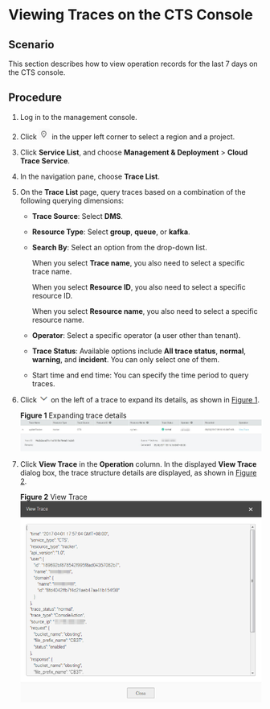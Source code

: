 # Viewing Traces on the CTS Console<a name="EN-US_TOPIC_0143117193"></a>

## Scenario<a name="section5470822195238"></a>

This section describes how to view operation records for the last 7 days on the CTS console.

## Procedure<a name="section6300091795238"></a>

1.  Log in to the management console.
2.  Click  ![](figures/project.png)  in the upper left corner to select a region and a project.
3.  Click  **Service List**, and choose  **Management & Deployment**  \>  **Cloud Trace Service**.
4.  In the navigation pane, choose  **Trace List**.
5.  On the  **Trace List**  page, query traces based on a combination of the following querying dimensions:
    -   **Trace Source**: Select  **DMS**.
    -   **Resource Type**: Select  **group**,  **queue**, or  **kafka**.
    -   **Search By**: Select an option from the drop-down list.

        When you select  **Trace name**, you also need to select a specific trace name.

        When you select  **Resource ID**, you also need to select a specific resource ID.

        When you select  **Resource name**, you also need to select a specific resource name.

    -   **Operator**: Select a specific operator \(a user other than tenant\).
    -   **Trace Status**: Available options include  **All trace status**,  **normal**,  **warning**, and  **incident**. You can only select one of them.
    -   Start time and end time: You can specify the time period to query traces.

6.  Click  ![](figures/icon-down.png)  on the left of a trace to expand its details, as shown in  [Figure 1](#fig820731418111).

    **Figure  1**  Expanding trace details<a name="fig820731418111"></a>  
    ![](figures/expanding-trace-details.jpg "expanding-trace-details")

7.  Click  **View Trace**  in the  **Operation**  column. In the displayed  **View Trace**  dialog box, the trace structure details are displayed, as shown in  [Figure 2](#fig1620891412115).

    **Figure  2**  View Trace<a name="fig1620891412115"></a>  
    ![](figures/view-trace.png "view-trace")


